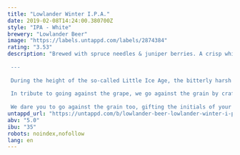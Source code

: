 ```yaml
---
title: "Lowlander Winter I.P.A."
date: 2019-02-08T14:24:00.380700Z
style: "IPA - White"
brewery: "Lowlander Beer"
image: "https://labels.untappd.com/labels/2874384"
rating: "3.53"
description: "Brewed with spruce needles & juniper berries. A crisp white i.p.a. with hoppy notes and a resinous citrus kick  ---  During the height of the so-called Little Ice Age, the bitterly harsh winters caused canals and rivers to freeze. Amid bone-chilling temperatures people turned from wine to beer as grains were greater survivors of cold than grapes.  In tribute to going against the grape, we go against the grain by crafting a White IPA rather than the typical dark beers common in the winter months.   We dare you to go against the grain too, gifting the initials of your loved ones in bottles of refreshing Winter IPA instead of chocolate letters."
untappd_url: "https://untappd.com/b/lowlander-beer-lowlander-winter-i-p-a/2874384"
abv: "5.0"
ibu: "35"
robots: noindex,nofollow
lang: en
---
```

